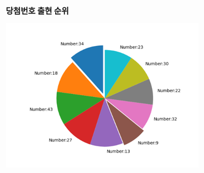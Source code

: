 ## 당첨번호 출현 순위  
<img src="https://github.com/hello-bryan/LTStorage/blob/master/images/number_appearance_10.png" />  
